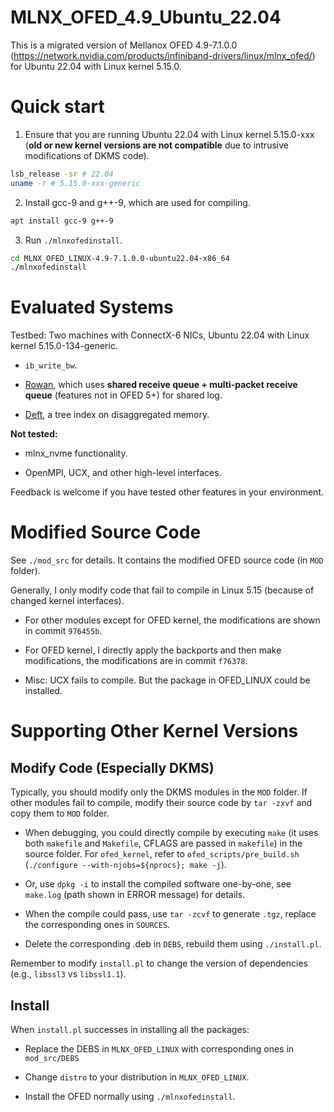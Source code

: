 # MLNX_OFED_4.9_Ubuntu_22.04

This is a migrated version of Mellanox OFED 4.9-7.1.0.0 (https://network.nvidia.com/products/infiniband-drivers/linux/mlnx_ofed/) for Ubuntu 22.04 with Linux kernel 5.15.0.

# Quick start

1. Ensure that you are running Ubuntu 22.04 with Linux kernel 5.15.0-xxx (**old or new kernel versions are not compatible** due to intrusive modifications of DKMS code).

```bash
lsb_release -sr # 22.04
uname -r # 5.15.0-xxx-generic
```

2. Install gcc-9 and g++-9, which are used for compiling.

```bash
apt install gcc-9 g++-9
```

3. Run `./mlnxofedinstall`.

```bash
cd MLNX_OFED_LINUX-4.9-7.1.0.0-ubuntu22.04-x86_64
./mlnxofedinstall
```

# Evaluated Systems

Testbed: Two machines with ConnectX-6 NICs, Ubuntu 22.04 with Linux kernel 5.15.0-134-generic.

* `ib_write_bw`.

* [Rowan](https://github.com/thustorage/rowan), which uses **shared receive queue + multi-packet receive queue** (features not in OFED 5+) for shared log.

* [Deft](https://github.com/thustorage/deft), a tree index on disaggregated memory.

**Not tested:**

* mlnx_nvme functionality.

* OpenMPI, UCX, and other high-level interfaces.

Feedback is welcome if you have tested other features in your environment.

# Modified Source Code

See `./mod_src` for details. It contains the modified OFED source code (in `MOD` folder).

Generally, I only modify code that fail to compile in Linux 5.15 (because of changed kernel interfaces).

* For other modules except for OFED kernel, the modifications are shown in commit `976455b`.

* For OFED kernel, I directly apply the backports and then make modifications, the modifications are in commit `f76378`.

* Misc: UCX fails to compile. But the package in OFED_LINUX could be installed.

# Supporting Other Kernel Versions

## Modify Code (Especially DKMS)

Typically, you should modify only the DKMS modules in the `MOD` folder. If other modules fail to compile, modify their source code by `tar -zxvf` and copy them to `MOD` folder.

* When debugging, you could directly compile by executing `make` (it uses both `makefile` and `Makefile`, CFLAGS are passed in `makefile`) in the source folder. For `ofed_kernel`, refer to `ofed_scripts/pre_build.sh` (`./configure --with-njobs=${nprocs}; make -j`).

* Or, use `dpkg -i` to install the compiled software one-by-one, see `make.log` (path shown in ERROR message) for details.

* When the compile could pass, use `tar -zcvf` to generate `.tgz`, replace the corresponding ones in `SOURCES`.

* Delete the corresponding .deb in `DEBS`, rebuild them using `./install.pl`.

Remember to modify `install.pl` to change the version of dependencies (e.g., `libssl3` vs `libssl1.1`).

## Install

When `install.pl` successes in installing all the packages:

* Replace the DEBS in `MLNX_OFED_LINUX` with corresponding ones in `mod_src/DEBS`

* Change `distro` to your distribution in `MLNX_OFED_LINUX`.

* Install the OFED normally using `./mlnxofedinstall`.